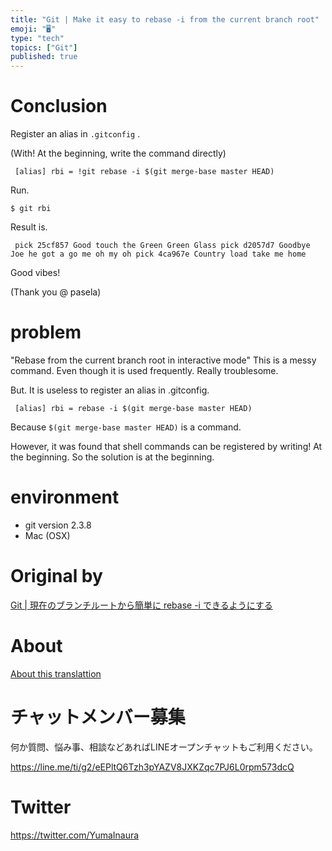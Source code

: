 ```yaml
---
title: "Git | Make it easy to rebase -i from the current branch root"
emoji: "🖥"
type: "tech"
topics: ["Git"]
published: true
---
```


# Conclusion 

Register an alias in `.gitconfig` .

(With! At the beginning, write the command directly)

     [alias] rbi = !git rebase -i $(git merge-base master HEAD) 

Run.

`$ git rbi`

 

Result is.

     pick 25cf857 Good touch the Green Green Glass pick d2057d7 Goodbye Joe he got a go me oh my oh pick 4ca967e Country load take me home 

Good vibes!

(Thank you @ pasela)

# problem 

"Rebase from the current branch root in interactive mode" This is a messy command. Even though it is used frequently. Really troublesome.

But. It is useless to register an alias in .gitconfig.

     [alias] rbi = rebase -i $(git merge-base master HEAD) 

Because `$(git merge-base master HEAD)` is a command.

However, it was found that shell commands can be registered by writing! At the beginning. So the solution is at the beginning.

# environment 

- git version 2.3.8 
- Mac (OSX) 


# Original by
[Git | 現在のブランチルートから簡単に  rebase -i できるようにする](https://qiita.com/Yinaura/items/984e743cdd7583bb8bdf)

# About

[About this translattion](https://qiita.com/YumaInaura/items/7f6fd1e9310a6816469a)








<!-- Update From Qiita API -->

# チャットメンバー募集


何か質問、悩み事、相談などあればLINEオープンチャットもご利用ください。

https://line.me/ti/g2/eEPltQ6Tzh3pYAZV8JXKZqc7PJ6L0rpm573dcQ





# Twitter


https://twitter.com/YumaInaura


<!-- Update From Qiita API -->


